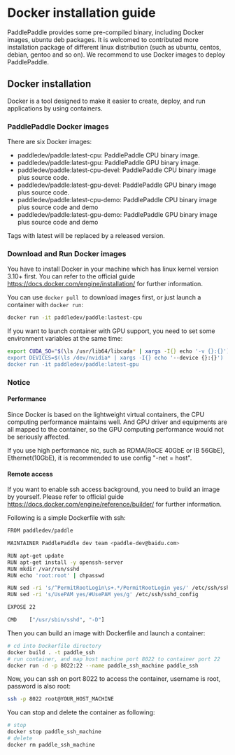 Docker installation guide
====================
PaddlePaddle provides some pre-compiled binary, including Docker images, ubuntu deb packages. It is welcomed to contributed more installation package of different linux distribution (such as ubuntu, centos, debian, gentoo and so on). We recommend to use Docker images to deploy PaddlePaddle.
## Docker installation

Docker is a tool designed to make it easier to create, deploy, and run applications by using containers.

### PaddlePaddle Docker images
There are six Docker images:

- paddledev/paddle:latest-cpu: PaddlePaddle CPU binary image.
- paddledev/paddle:latest-gpu: PaddlePaddle GPU binary image.
- paddledev/paddle:latest-cpu-devel: PaddlePaddle CPU binary image plus source code.
- paddledev/paddle:latest-gpu-devel: PaddlePaddle GPU binary image plus source code.
- paddledev/paddle:latest-cpu-demo: PaddlePaddle CPU binary image plus source code and demo
- paddledev/paddle:latest-gpu-demo: PaddlePaddle GPU binary image plus source code and demo

Tags with latest will be replaced by a released version. 

### Download and Run Docker images

You have to install Docker in your machine which has linux kernel version 3.10+ first. You can refer to the official guide https://docs.docker.com/engine/installation/ for further information.

You can use ```docker pull ```to download images first, or just launch a container with ```docker run```:
```bash
docker run -it paddledev/paddle:lastest-cpu
```

If you want to launch container with GPU support, you need to set some environment variables at the same time:

```bash
export CUDA_SO="$(\ls /usr/lib64/libcuda* | xargs -I{} echo '-v {}:{}') $(\ls /usr/lib64/libnvidia* | xargs -I{} echo '-v {}:{}"
export DEVICES=$(\ls /dev/nvidia* | xargs -I{} echo '--device {}:{}')
docker run -it paddledev/paddle:latest-gpu
``` 

### Notice

#### Performance

Since Docker is based on the lightweight virtual containers, the CPU computing performance maintains well. And GPU driver and equipments are all mapped to the container, so the GPU computing performance would not be seriously affected.

If you use high performance nic, such as RDMA(RoCE 40GbE or IB 56GbE), Ethernet(10GbE), it is recommended to use config "-net = host".




#### Remote access
If you want to enable ssh access background, you need to build an image by yourself. Please refer to official guide https://docs.docker.com/engine/reference/builder/ for further information.

Following is a simple Dockerfile with ssh:
```bash
FROM paddledev/paddle

MAINTAINER PaddlePaddle dev team <paddle-dev@baidu.com>

RUN apt-get update
RUN apt-get install -y openssh-server
RUN mkdir /var/run/sshd
RUN echo 'root:root' | chpasswd

RUN sed -ri 's/^PermitRootLogin\s+.*/PermitRootLogin yes/' /etc/ssh/sshd_config
RUN sed -ri 's/UsePAM yes/#UsePAM yes/g' /etc/ssh/sshd_config

EXPOSE 22

CMD    ["/usr/sbin/sshd", "-D"]
```

Then you can build an image with Dockerfile and launch a container:

```bash
# cd into Dockerfile directory
docker build . -t paddle_ssh
# run container, and map host machine port 8022 to container port 22
docker run -d -p 8022:22 --name paddle_ssh_machine paddle_ssh
```
Now, you can ssh on port 8022 to access the container, username is root, password is also root:

```bash
ssh -p 8022 root@YOUR_HOST_MACHINE
```


You can stop and delete the container as following:
```bash
# stop
docker stop paddle_ssh_machine
# delete
docker rm paddle_ssh_machine
```
